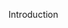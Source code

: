 [category]: <> (General)
[date]: <> (2024/08/22)
[title]: <> (Decentralized Web Hosting With Fleek)

Introduction